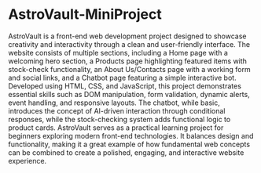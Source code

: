 # AstroVault-MiniProject
AstroVault is a front-end web development project designed to showcase creativity and interactivity through a clean and user-friendly interface. The website consists of multiple sections, including a Home page with a welcoming hero section, a Products page highlighting featured items with stock-check functionality, an About Us/Contacts page with a working form and social links, and a Chatbot page featuring a simple interactive bot.
Developed using HTML, CSS, and JavaScript, this project demonstrates essential skills such as DOM manipulation, form validation, dynamic alerts, event handling, and responsive layouts. The chatbot, while basic, introduces the concept of AI-driven interaction through conditional responses, while the stock-checking system adds functional logic to product cards.
AstroVault serves as a practical learning project for beginners exploring modern front-end technologies. It balances design and functionality, making it a great example of how fundamental web concepts can be combined to create a polished, engaging, and interactive website experience.

